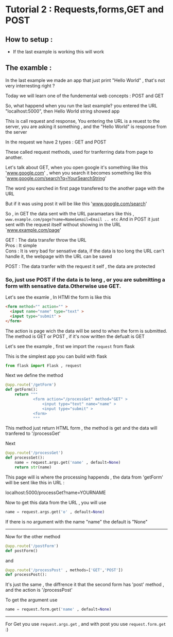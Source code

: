 # Tutorial 2 : Requests,forms,GET and POST

## How to setup : 

- If the last example is working this will work

## The examble :

In the last example we made an app that just print "Hello World" , that's not very interresting right ?

Today we will learn one of the fundemental web concepts : POST and GET

So, what happend when you run the last example? you entered the URL "localhost:5000", then Hello World string showed app 

This is call request and response, You entering the URL is a reuest to the server, you are asking it something , and the "Hello World" is response from the server 

In the request we have 2 types : GET and POST 

These called request methods, used for tranferring data from page to another.

Let's talk about GET, when you open google it's something like this 'www.google.com' , when you search it becomes something like this 'www.google.com/search?q=YourSearchString' 

The word you earched in first page transfered to the another page with the URL 

But if it was using post it will be like this 'www.google.com/search' 

So , in GET the data sent with the URL paramaetars like this , `www.example.com/page?name=Name&email=Email .. etc`
And in POST it just sent with the request itself without showing in the URL `www.example.com/page' 


GET : The data transfer throw the URL  
Pros : It simple  
Cons : It is very bad for sensative data, if the data is too long the URL can't handle it, the webpage with the URL can be saved  

POST : The data tranfer with the request it self , the data are protected 

### So, just use POST if the data is to long , or you are submitting a form with sensative data.Otherwise use GET.

Let's see the examle , In HTMl the form is like this 

```html
<form method="" action="" >
  <input name="name" type="text" >
  <input type="submit" >
</form>
```

The action is page wich the data will be send to when the form is submitted.
The method is GET or POST , if it's now written the defualt is GET 

Let's see the example , first we import the `request` from flask

This is the simplest app you can build with flask 

```python
from flask import Flask , request
``` 

Next we define the method 

```python
@app.route('/getForm')
def getForm():
    return """ 
            <form action="/processGet" method="GET" >
                <input type="text" name="name" >
                <input type="submit" >
            <form>
            """
``` 

This method just return HTML form , the method is get and the data will tranfered to '/processGet'

Next 

```python
@app.route('/processGet')
def processGet():
    name = request.args.get('name' , default=None) 
    return str(name)
```

This page will is where the processing happends , the data from 'getForm' will be sent like this in URL :

localhost:5000/processGet?name=YOURNAME 

Now to get this data from the URL , you will use

```python
name = request.args.get('o' , default=None)
```

If there is no argument with the name "name" the default is "None" 

------------------------

Now for the other method 

```python
@app.route('/postForm')
def postForm()
```
and 
```python
@app.route('/processPost' , methods=['GET','POST'])
def processPost():
```

It's just the same , the diffrence it that the second form has 'post' method , and the action is '/processPost'

To get the argument use 
```python
name = request.form.get('name' , default=None) 
```

-----------------------

For Get you use `request.args.get` , and with post you use `request.form.get` :)



